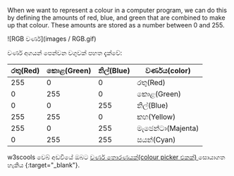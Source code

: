 When we want to represent a colour in a computer program, we can do this by defining the amounts of red, blue, and green that are combined to make up that colour. These amounts are stored as a number between 0 and 255.

![RGB වර්ණ](images / RGB.gif)

වර්ණ අගයන් පෙන්වන වගුවක් පහත දැක්වේ:

| රතු(Red) | කොළ(Green) | නිල්(Blue) | වර්ණය(color)      |
| -------- | ---------- | ---------- | ----------------- |
| 255      | 0          | 0          | රතු(Red)          |
| 0        | 255        | 0          | කොළ(Green)        |
| 0        | 0          | 255        | නිල්(Blue)        |
| 255      | 255        | 0          | කහ(Yellow)        |
| 255      | 0          | 255        | මැජෙන්ටා(Majenta) |
| 0        | 255        | 255        | සයන්(Cyan)        |

w3scools වෙබ් අඩවියේ ඔබට [ වර්ණ තොරණයක්(colour picker එකක්) ](https://www.w3schools.com/colors/colors_rgb.asp) සොයාගත හැකිය {:target="_blank"}.